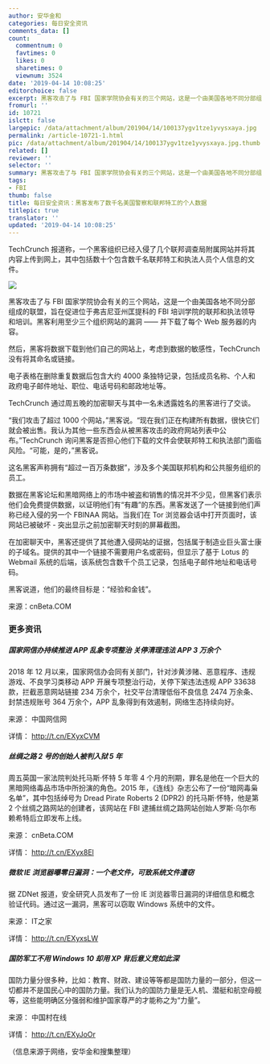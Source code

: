 ```yaml
---
author: 安华金和
categories: 每日安全资讯
comments_data: []
count:
  commentnum: 0
  favtimes: 0
  likes: 0
  sharetimes: 0
  viewnum: 3524
date: '2019-04-14 10:08:25'
editorchoice: false
excerpt: 黑客攻击了与 FBI 国家学院协会有关的三个网站，这是一个由美国各地不同分部组成的联盟
fromurl: ''
id: 10721
islctt: false
largepic: /data/attachment/album/201904/14/100137ygv1tze1yvysxaya.jpg
permalink: /article-10721-1.html
pic: /data/attachment/album/201904/14/100137ygv1tze1yvysxaya.jpg.thumb.jpg
related: []
reviewer: ''
selector: ''
summary: 黑客攻击了与 FBI 国家学院协会有关的三个网站，这是一个由美国各地不同分部组成的联盟
tags:
- FBI
thumb: false
title: 每日安全资讯：黑客发布了数千名美国警察和联邦特工的个人数据
titlepic: true
translator: ''
updated: '2019-04-14 10:08:25'
---
```


TechCrunch 报道称，一个黑客组织已经入侵了几个联邦调查局附属网站并将其内容上传到网上，其中包括数十个包含数千名联邦特工和执法人员个人信息的文件。


![](/data/attachment/album/201904/14/100137ygv1tze1yvysxaya.jpg)


黑客攻击了与 FBI 国家学院协会有关的三个网站，这是一个由美国各地不同分部组成的联盟，旨在促进位于弗吉尼亚州匡提科的 FBI 培训学院的联邦和执法领导和培训。黑客利用至少三个组织网站的漏洞 —— 并下载了每个 Web 服务器的内容。


然后，黑客将数据下载到他们自己的网站上，考虑到数据的敏感性，TechCrunch 没有将其命名或链接。


电子表格在删除重复数据后包含大约 4000 条独特记录，包括成员名称、个人和政府电子邮件地址、职位、电话号码和邮政地址等。


TechCrunch 通过周五晚的加密聊天与其中一名未透露姓名的黑客进行了交谈。


“我们攻击了超过 1000 个网站，”黑客说。“现在我们正在构建所有数据，很快它们就会被出售。我认为其他一些东西会从被黑客攻击的政府网站列表中公布。”TechCrunch 询问黑客是否担心他们下载的文件会使联邦特工和执法部门面临风险。“可能，是的，”黑客说。


这名黑客声称拥有“超过一百万条数据”，涉及多个美国联邦机构和公共服务组织的员工。


数据在黑客论坛和黑暗网络上的市场中被盗和销售的情况并不少见，但黑客们表示他们会免费提供数据，以证明他们有“有趣”的东西。黑客发送了一个链接到他们声称已经入侵的另一个 FBINAA 网站。当我们在 Tor 浏览器会话中打开页面时，该网站已被破坏 - 突出显示之前加密聊天时刻的屏幕截图。


在加密聊天中，黑客还提供了其他遭入侵网站的证据，包括属于制造业巨头富士康的子域名。提供的其中一个链接不需要用户名或密码，但显示了基于 Lotus 的 Webmail 系统的后端，该系统包含数千个员工记录，包括电子邮件地址和电话号码。


黑客说道，他们的最终目标是：“经验和金钱”。


来源：cnBeta.COM


### 更多资讯


##### 国家网信办持续推进 APP 乱象专项整治 关停清理违法 APP 3 万余个


2018 年 12 月以来，国家网信办会同有关部门，针对涉黄涉赌、恶意程序、违规游戏、不良学习类移动 APP 开展专项整治行动，关停下架违法违规 APP 33638 款，拦截恶意网站链接 234 万余个，社交平台清理低俗不良信息 2474 万余条、封禁违规账号 364 万余个，APP 乱象得到有效遏制，网络生态持续向好。


来源： 中国网信网


详情： <http://t.cn/EXyxCVM> 


##### 丝绸之路 2 号的创始人被判入狱 5 年


周五英国一家法院判处托马斯·怀特 5 年零 4 个月的刑期，罪名是他在一个巨大的黑暗网络毒品市场中所扮演的角色。2015 年，《连线》杂志公布了一份“暗网毒枭名单”，其中包括绰号为 Dread Pirate Roberts 2 (DPR2) 的托马斯·怀特，他是第 2 个丝绸之路网站的创建者，该网站在 FBI 逮捕丝绸之路网站创始人罗斯·乌尔布赖希特后立即发布上线。


来源： cnBeta.COM


详情： <http://t.cn/EXyx8El> 


##### 微软 IE 浏览器曝零日漏洞：一个老文件，可致系统文件遭窃


据 ZDNet 报道，安全研究人员发布了一份 IE 浏览器零日漏洞的详细信息和概念验证代码。通过这一漏洞，黑客可以窃取 Windows 系统中的文件。


来源： IT之家


详情： <http://t.cn/EXyxsLW> 


##### 国防军工不用 Windows 10 却用 XP 背后意义竞如此深


国防力量分很多种，比如：教育、财政、建设等等都是国防力量的一部分，但这一切都并不是国民心中的国防力量。我们认为的国防力量是无人机、潜艇和航空母舰等，这些能明确区分强弱和维护国家尊严的才能称之为“力量”。


来源： 中国村在线


详情： <http://t.cn/EXyJoOr> 


（信息来源于网络，安华金和搜集整理）